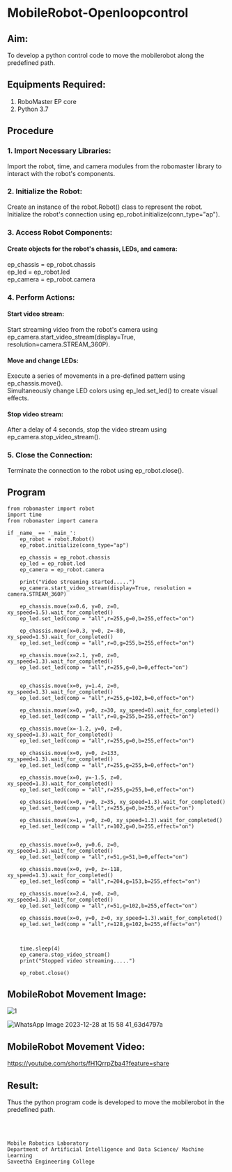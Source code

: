 # MobileRobot-Openloopcontrol
## Aim:

To develop a python control code to move the mobilerobot along the predefined path.

## Equipments Required:
1. RoboMaster EP core
2. Python 3.7

## Procedure

### 1. Import Necessary Libraries:
Import the robot, time, and camera modules from the robomaster library to interact with the robot's components.

### 2. Initialize the Robot:
Create an instance of the robot.Robot() class to represent the robot.
<br/>
Initialize the robot's connection using ep_robot.initialize(conn_type="ap").

### 3. Access Robot Components:
#### Create objects for the robot's chassis, LEDs, and camera:
ep_chassis = ep_robot.chassis
<br/>
ep_led = ep_robot.led
<br/>
ep_camera = ep_robot.camera

### 4. Perform Actions:
#### Start video stream:
Start streaming video from the robot's camera using ep_camera.start_video_stream(display=True, resolution=camera.STREAM_360P).
#### Move and change LEDs:
Execute a series of movements in a pre-defined pattern using ep_chassis.move().
<br/>
Simultaneously change LED colors using ep_led.set_led() to create visual effects.
#### Stop video stream:
After a delay of 4 seconds, stop the video stream using ep_camera.stop_video_stream().

### 5. Close the Connection:
Terminate the connection to the robot using ep_robot.close().


## Program
```
from robomaster import robot
import time
from robomaster import camera

if _name_ == '_main_':
    ep_robot = robot.Robot()
    ep_robot.initialize(conn_type="ap")

    ep_chassis = ep_robot.chassis
    ep_led = ep_robot.led
    ep_camera = ep_robot.camera

    print("Video streaming started.....")
    ep_camera.start_video_stream(display=True, resolution = camera.STREAM_360P)

    ep_chassis.move(x=0.6, y=0, z=0, xy_speed=1.5).wait_for_completed()
    ep_led.set_led(comp = "all",r=255,g=0,b=255,effect="on")

    ep_chassis.move(x=0.3, y=0, z=-80, xy_speed=1.5).wait_for_completed()
    ep_led.set_led(comp = "all",r=0,g=255,b=255,effect="on")

    ep_chassis.move(x=2.1, y=0, z=0, xy_speed=1.3).wait_for_completed()
    ep_led.set_led(comp = "all",r=255,g=0,b=0,effect="on")


    ep_chassis.move(x=0, y=1.4, z=0, xy_speed=1.3).wait_for_completed()
    ep_led.set_led(comp = "all",r=255,g=102,b=0,effect="on")

    ep_chassis.move(x=0, y=0, z=30, xy_speed=0).wait_for_completed()
    ep_led.set_led(comp = "all",r=0,g=255,b=255,effect="on")

    ep_chassis.move(x=-1.2, y=0, z=0, xy_speed=1.3).wait_for_completed()
    ep_led.set_led(comp = "all",r=255,g=0,b=255,effect="on")

    ep_chassis.move(x=0, y=0, z=133, xy_speed=1.3).wait_for_completed()
    ep_led.set_led(comp = "all",r=255,g=255,b=0,effect="on")

    ep_chassis.move(x=0, y=-1.5, z=0, xy_speed=1.3).wait_for_completed()
    ep_led.set_led(comp = "all",r=255,g=255,b=0,effect="on")

    ep_chassis.move(x=0, y=0, z=35, xy_speed=1.3).wait_for_completed()
    ep_led.set_led(comp = "all",r=255,g=0,b=255,effect="on")

    ep_chassis.move(x=1, y=0, z=0, xy_speed=1.3).wait_for_completed()
    ep_led.set_led(comp = "all",r=102,g=0,b=255,effect="on")

    
    ep_chassis.move(x=0, y=0.6, z=0, xy_speed=1.3).wait_for_completed()
    ep_led.set_led(comp = "all",r=51,g=51,b=0,effect="on")

    ep_chassis.move(x=0, y=0, z=-118, xy_speed=1.3).wait_for_completed()
    ep_led.set_led(comp = "all",r=204,g=153,b=255,effect="on")

    ep_chassis.move(x=2.4, y=0, z=0, xy_speed=1.3).wait_for_completed()
    ep_led.set_led(comp = "all",r=51,g=102,b=255,effect="on")

    ep_chassis.move(x=0, y=0, z=0, xy_speed=1.3).wait_for_completed()
    ep_led.set_led(comp = "all",r=128,g=102,b=255,effect="on")



    time.sleep(4)
    ep_camera.stop_video_stream()
    print("Stopped video streaming.....")

    ep_robot.close()

```

## MobileRobot Movement Image:
![1](https://github.com/Loknaath-sec/mobilerobot-openloopcontrol/assets/145742558/fb779ae7-170a-4b04-85b6-be87de4cb230)

![WhatsApp Image 2023-12-28 at 15 58 41_63d4797a](https://github.com/Loknaath-sec/mobilerobot-openloopcontrol/assets/145742558/cebca8e3-666d-428e-8361-0152689f5cc1)



## MobileRobot Movement Video:

https://youtube.com/shorts/fH1QrrpZba4?feature=share

## Result:
Thus the python program code is developed to move the mobilerobot in the predefined path.


<br/>
<br/>

```
Mobile Robotics Laboratory
Department of Artificial Intelligence and Data Science/ Machine Learning
Saveetha Engineering College
```
